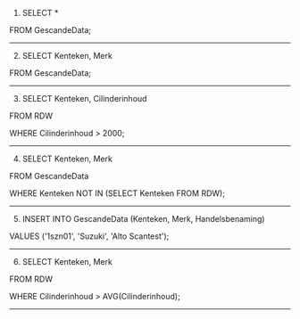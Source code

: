 1. SELECT * 

FROM GescandeData; 

-----------------------
 

2. SELECT Kenteken, Merk 

FROM GescandeData; 

---------------------
 

3. SELECT Kenteken, Cilinderinhoud  

FROM RDW  

WHERE Cilinderinhoud > 2000; 

------------------------------------- 

4. SELECT Kenteken, Merk 

FROM GescandeData 

WHERE Kenteken NOT IN (SELECT Kenteken FROM RDW); 

-------------------------------------- 

5. INSERT INTO GescandeData (Kenteken, Merk, Handelsbenaming) 

VALUES ('1szn01', 'Suzuki', 'Alto Scantest'); 

 ---------------------------------------

6. SELECT Kenteken, Merk 

FROM RDW 

WHERE Cilinderinhoud > AVG(Cilinderinhoud); 

 ---------------------------------------

 
